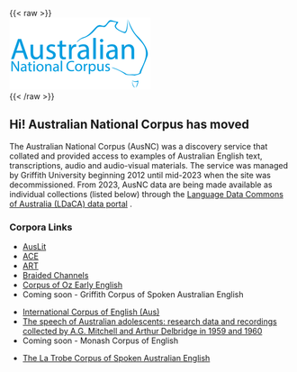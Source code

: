 ---
---
{{< raw >}}
<br/>
<img src="/ausnc-logo_250px.png" title="AusNC Logo" class="home_image"/>
<br/>
{{< /raw >}}

## Hi! Australian National Corpus has moved

The Australian National Corpus (AusNC) was a discovery service that collated and provided access to examples of Australian English text, transcriptions, audio and audio-visual materials. The service was managed by Griffith University beginning 2012 until mid-2023 when the site was decommissioned. From 2023, AusNC data are being made available as individual collections (listed below) through the [Language Data Commons of Australia (LDaCA) data portal](https://data.ldaca.edu.au) .


### Corpora Links

<!-- TODO: replace all links with ldaca links -->

- [AusLit](https://data.ldaca.edu.au/collection?id=arcp%3A%2F%2Fname%2CAustLit&_crateId=arcp%3A%2F%2Fname%2CAustLit)
- [ACE](https://data.ldaca.edu.au/collection?id=arcp://name,australian-corpus-of-english&_crateId=arcp%3A%2F%2Fname%2Caustralian-corpus-of-english)
- [ART](https://data.ldaca.edu.au/collection?id=arcp%3A%2F%2Fname%2Caustralian-radio-talkback&_crateId=arcp%3A%2F%2Fname%2Caustralian-radio-talkback)
- [Braided Channels](https://data.ldaca.edu.au/collection?id=arcp%3A%2F%2Fname%2Cbraided-channels&_crateId=arcp%3A%2F%2Fname%2Cbraided-channels)
- [Corpus of Oz Early English](https://data.ldaca.edu.au/collection?id=arcp%3A%2F%2Fname%2Ccorpus-of-oz-early-english&_crateId=arcp%3A%2F%2Fname%2Ccorpus-of-oz-early-english)
- Coming soon - Griffith Corpus of Spoken Australian English
<!-- - [Griffith Corpus of Spoken Australian English](https://ausnc.org.au/corpora/gcsause) -->
- [International Corpus of English (Aus)](https://data.ldaca.edu.au/collection?id=arcp://name,international-corpus-of-english-australia&_crateId=arcp%3A%2F%2Fname%2Cinternational-corpus-of-english-australia)
- [The speech of Australian adolescents: research data and recordings collected by A.G. Mitchell and Arthur Delbridge in 1959 and 1960](https://data.ldaca.edu.au/collection?id=arcp%3A%2F%2Fname%2Cdoi10.25910%252Fjkwy-wk76&_crateId=arcp%3A%2F%2Fname%2Cdoi10.25910%252Fjkwy-wk76)
- Coming soon - Monash Corpus of English
<!-- - [Monash Corpus of English](https://ausnc.org.au/corpora/monash) -->
- [The La Trobe Corpus of Spoken Australian English](https://data.ldaca.edu.au/collection?id=arcp://name,the-la-trobe-corpus-of-spoken-australian-english&_crateId=arcp%3A%2F%2Fname%2Cthe-la-trobe-corpus-of-spoken-australian-english)

